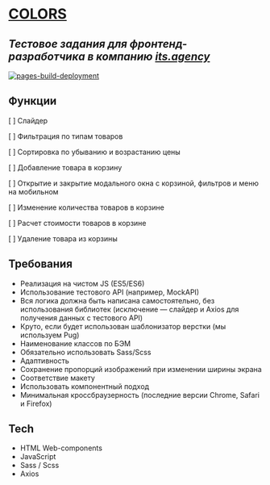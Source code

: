 # [COLORS](https://vaneksamoylov.github.io/itsagency-frontend-test/)
## _Тестовое задания для фронтенд-разработчика в компанию [its.agency](https://its.agency/)_

[![pages-build-deployment](https://github.com/vaneksamoylov/itsagency-frontend-test/actions/workflows/pages/pages-build-deployment/badge.svg?branch=main)](https://github.com/vaneksamoylov/itsagency-frontend-test/actions/workflows/pages/pages-build-deployment)

## Функции

[ ] Слайдер

[ ] Фильтрация по типам товаров

[ ] Сортировка по убыванию и возрастанию цены

[ ] Добавление товара в корзину

[ ] Открытие и закрытие модального окна с корзиной, фильтров и меню на мобильном

[ ] Изменение количества товаров в корзине

[ ] Расчет стоимости товаров в корзине

[ ] Удаление товара из корзины

## Требования

- Реализация на чистом JS (ES5/ES6)
- Использование тестового API (например, MockAPI)
- Вся логика должна быть написана самостоятельно, без использования библиотек (исключение — слайдер и Axios для получения данных с тестового API)
- Круто, если будет использован шаблонизатор верстки (мы используем Pug)
- Наименование классов по БЭМ
- Обязательно использовать Sass/Scss
- Адаптивность
- Сохранение пропорций изображений при изменении ширины экрана
- Соответствие макету
- Использовать компонентный подход
- Минимальная кроссбраузерность (последние версии Chrome, Safari и Firefox)

## Tech

- HTML Web-components
- JavaScript
- Sass / Scss
- Axios
